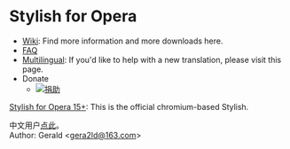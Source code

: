 Stylish for Opera
=================

* [Wiki](https://github.com/gera2ld/Stylish-for-Opera/wiki): Find more information and more downloads here.
* [FAQ](https://github.com/gera2ld/Stylish-for-Opera/wiki/FAQ)
* [Multilingual](https://github.com/gera2ld/Stylish-for-Opera/wiki/i18n): If you'd like to help with a new translation, please visit this page.
* Donate
  * [![捐助](https://img.alipay.com/sys/personalprod/style/mc/btn-index.png)](http://me.alipay.com/gera2ld)

[Stylish for Opera 15+](https://addons.opera.com/extensions/details/stylish/): This is the official chromium-based Stylish.

中文用户[点此](https://github.com/gera2ld/Stylish-for-Opera/wiki/Stylish-for-Opera)。  
Author: Gerald \<gera2ld@163.com\>
